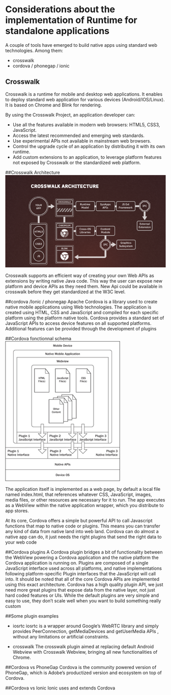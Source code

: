 # Considerations about the implementation of Runtime for standalone applications

A couple of tools have emerged to build native apps using standard web technologies. Among them:
- crosswalk
- cordova / phonegap / ionic

## Crosswalk
Crosswalk is a runtime for  mobile and desktop web applications. It enables to deploy standard web application for various devices (Android/IOS/Linux). It is based on Chrome and Blink for rendering.

By using the Crosswalk Project, an application developer can:

- Use all the features available in modern web browsers: HTML5, CSS3, JavaScript.
- Access the latest recommended and emerging web standards.
- Use experimental APIs not available in mainstream web browsers.
- Control the upgrade cycle of an application by distributing it with its own runtime.
- Add custom extensions to an application, to leverage platform features not exposed by Crosswalk or the standardized web platform.

##Crosswalk Architecture
![crosswalk](./crosswalk.png)

Crosswalk supports an efficient way of creating your own Web APIs as extensions by writing native Java code. This way the user can expose new platform and device APIs as they need them.
New Api could be available in crosswalk before they get standardized at the W3C level.


##cordova /Ionic / phonegap
Apache Cordova is a library used to create native mobile applications using Web technologies. The application is created using HTML, CSS and JavaScript and compiled for each specific platform using the platform native tools. Cordova provides a standard set of JavaScript APIs to access device features on all supported platforms. Additional features can be provided through the development of plugins

##Cordova fonctionnal schema
![cordova](./cordova_archi.jpg)


The application itself is implemented as a web page, by default a local file named index.html, that references whatever CSS, JavaScript, images, media files, or other resources are necessary for it to run. The app executes as a WebView within the native application wrapper, which you distribute to app stores.

At its core, Cordova offers a simple but powerful API to call Javascript functions that map to native code or plugins. This means you can transfer any kind of data from native land into web land.
Cordova can do almost a native app can do, it just needs the right plugins that send the right data to your web code


##Cordova plugins
A Cordova plugin bridges a bit of functionality between the WebView powering a Cordova application and the native platform the Cordova application is running on. Plugins are composed of a single JavaScript interface used across all platforms, and native implementations following platform-specific Plugin interfaces that the JavaScript will call into. It should be noted that all of the core Cordova APIs are implemented using this exact architecture.
Cordova has a high quality plugin API, we just need more great plugins that expose data from the native layer, not just hard coded features or UIs. While the default plugins are very simple and easy to use, they don’t scale well when you want to build something really custom


##Some plugin examples

- iosrtc
iosrtc is a wrapper around Google’s WebRTC library and simply provides  PeerConnection, getMediaDevices and getUserMedia APIs , without any limitations or artificial constraints.

- crosswalk
The crosswalk plugin aimed at replacing default Android Webview with Crosswalk Webview, bringing all new functionalities of Chrome. 

##Cordova vs PhoneGap
Cordova is the community powered version of PhoneGap, which is Adobe’s productized version and ecosystem on top of Cordova. 

##Cordova vs Ionic
Ionic uses and extends Cordova  
